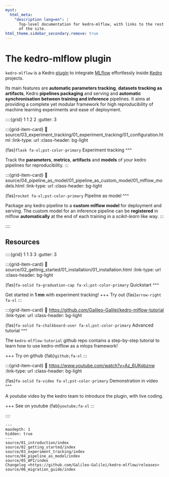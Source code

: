 ```yaml
---
myst:
  html_meta:
    "description lang=en": |
      Top-level documentation for kedro-mlflow, with links to the rest
      of the site.
html_theme.sidebar_secondary.remove: true
---
```


# The kedro-mlflow plugin

```kedro-mlflow``` is a Kedro [plugin](https://docs.kedro.org/en/stable/extend_kedro/plugins.html) to integrate [MLflow](https://www.mlflow.org/) effortlessly inside [Kedro](https://kedro.org/) projects.

Its main features are **automatic parameters tracking**, **datasets tracking as artifacts**, Kedro **pipelines packaging** and serving and **automatic synchronisation between training and inference** pipelines. It aims at providing a complete yet modular framework for high reproducibility of machine learning experiments and ease of deployment.

::::{grid} 1 1 2 2
:gutter: 3

:::{grid-item-card}
:link: source/03_experiment_tracking/01_experiment_tracking/01_configuration.html
:link-type: url
:class-header: bg-light

{fas}`flask fa-xl;pst-color-primary` Experiment tracking
^^^

Track the **parameters**, **metrics**, **artifacts** and **models** of your kedro pipelines for reproducibility.
:::

:::{grid-item-card}
:link: source/04_pipeline_as_model/01_pipeline_as_custom_model/01_mlflow_models.html
:link-type: url
:class-header: bg-light

{fas}`rocket fa-xl;pst-color-primary` Pipeline as model
^^^

Package any kedro pipeline to a **custom mlflow model** for deployment and serving. The custom model for an inference pipeline can be **registered** in mlflow **automatically** at the end of each training in a *scikit-learn* like way.
:::

::::

## Resources

::::{grid} 1 1 3 3
:gutter: 3

:::{grid-item-card}
:link: source/02_gettnig_started/01_installation/01_installation.html
:link-type: url
:class-header: bg-light

{fas}`fa-solid fa-graduation-cap fa-xl;pst-color-primary` Quickstart
^^^

Get started in **1 mn** with experiment tracking!
+++
Try out {fas}`arrow-right fa-xl`
:::

:::{grid-item-card}
:link: https://github.com/Galileo-Galilei/kedro-mlflow-tutorial
:link-type: url
:class-header: bg-light

{fas}`fa-solid fa-chalkboard-user fa-xl;pst-color-primary` Advanced tutorial
^^^

The ``kedro-mlflow-tutorial`` github repo contains a step-by-step tutorial to learn how to use kedro-mlflow as a mlops framework!

+++
Try on github {fab}`github;fa-xl`
:::

:::{grid-item-card}
:link: https://www.youtube.com/watch?v=Az_6UKqbznw
:link-type: url
:class-header: bg-light

{fas}`fa-solid fa-video fa-xl;pst-color-primary` Demonstration in video
^^^

A youtube video by the kedro team to introduce the plugin, with live coding.

+++
See on youtube {fab}`youtube;fa-xl`
:::

::::

```{toctree}
---
maxdepth: 1
hidden: true
---
source/01_introduction/index
source/02_getting_started/index
source/03_experiment_tracking/index
source/04_pipeline_as_model/index
source/05_API/index
Changelog <https://github.com/Galileo-Galilei/kedro-mlflow/releases>
source/06_migration_guide/index
```
